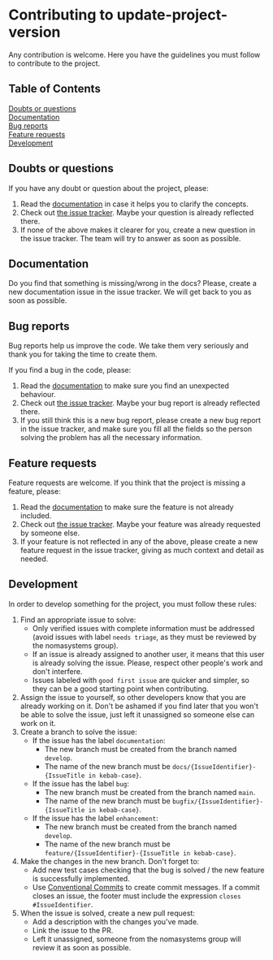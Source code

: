 # Contributing to update-project-version

Any contribution is welcome. Here you have the guidelines you must follow to contribute to the project.

## Table of Contents
[Doubts or questions](#doubts-or-questions)  
[Documentation](#documentation)  
[Bug reports](#bug-reports)  
[Feature requests](#feature-requests)  
[Development](#development)

## Doubts or questions

If you have any doubt or question about the project, please:

1. Read the [documentation](README.md) in case it helps you to clarify the concepts.
2. Check out [the issue tracker](https://github.com/nomasystems/update-project-version/issues?q=is%3Aissue+label%3Aquestion). Maybe your question is already reflected there.
3. If none of the above makes it clearer for you, create a new question in the issue tracker. The team will try to answer as soon as possible.

## Documentation

Do you find that something is missing/wrong in the docs? Please, create a new documentation issue in the issue tracker. We will get back to you as soon as possible.

## Bug reports

Bug reports help us improve the code. We take them very seriously and thank you for taking the time to create them.

If you find a bug in the code, please:

1. Read the [documentation](README.md) to make sure you find an unexpected behaviour.
2. Check out [the issue tracker](https://github.com/nomasystems/update-project-version/issues?q=is%3Aissue+label%3Abug). Maybe your bug report is already reflected there.
3. If you still think this is a new bug report, please create a new bug report in the issue tracker, and make sure you fill all the fields so the person solving the problem has all the necessary information.

## Feature requests

Feature requests are welcome. If you think that the project is missing a feature, please:

1. Read the [documentation](README.md) to make sure the feature is not already included.
2. Check out [the issue tracker](https://github.com/nomasystems/update-project-version/issues?q=is%3Aissue+label%3Aenhancement). Maybe your feature was already requested by someone else.
3. If your feature is not reflected in any of the above, please create a new feature request in the issue tracker, giving as much context and detail as needed.

## Development

In order to develop something for the project, you must follow these rules:

1. Find an appropriate issue to solve:
    * Only verified issues with complete information must be addressed (avoid issues with label `needs triage`, as they must be reviewed by the nomasystems group).
    * If an issue is already assigned to another user, it means that this user is already solving the issue. Please, respect other people's work and don't interfere.
    * Issues labeled with `good first issue` are quicker and simpler, so they can be a good starting point when contributing.
2. Assign the issue to yourself, so other developers know that you are already working on it. Don't be ashamed if you find later that you won't be able to solve the issue, just left it unassigned so someone else can work on it.
3. Create a branch to solve the issue:
    * If the issue has the label `documentation`:
        - The new branch must be created from the branch named `develop`.
        - The name of the new branch must be `docs/{IssueIdentifier}-{IssueTitle in kebab-case}`.
    * If the issue has the label `bug`:
        - The new branch must be created from the branch named `main`.
        - The name of the new branch must be `bugfix/{IssueIdentifier}-{IssueTitle in kebab-case}`.
    * If the issue has the label `enhancement`:
        - The new branch must be created from the branch named `develop`.
        - The name of the new branch must be `feature/{IssueIdentifier}-{IssueTitle in kebab-case}`.
4. Make the changes in the new branch. Don't forget to:
    * Add new test cases checking that the bug is solved / the new feature is successfully implemented.
    * Use [Conventional Commits](https://www.conventionalcommits.org/en/v1.0.0/) to create commit messages. If a commit closes an issue, the footer must include the expression `closes #IssueIdentifier`.
5. When the issue is solved, create a new pull request:
    * Add a description with the changes you've made.
    * Link the issue to the PR.
    * Left it unassigned, someone from the nomasystems group will review it as soon as possible.